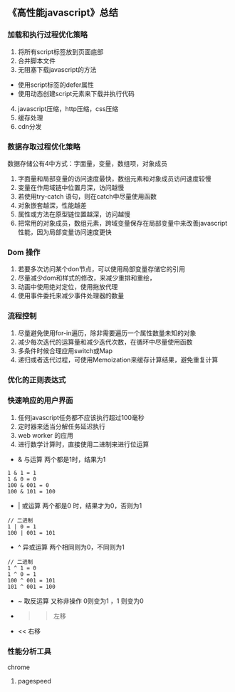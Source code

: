 <!--
 * @Author: 289608944@qq.com
 * @Date: 2020-04-02 14:18:39
 * @LastEditors: 289608944@qq.com
 * @LastEditTime: 2020-04-02 15:11:58
 * @Description: In User Settings Edit
 -->
## 《高性能javascript》总结

### 加载和执行过程优化策略
1. 将所有script标签放到页面底部
2. 合并脚本文件
3. 无阻塞下载javascript的方法
 * 使用script标签的defer属性
 * 使用动态创建script元素来下载并执行代码
4. javascript压缩，http压缩，css压缩
5. 缓存处理
6. cdn分发


### 数据存取过程优化策略
数据存储公有4中方式：字面量，变量，数组项，对象成员

1. 字面量和局部变量的访问速度最快，数组元素和对象成员访问速度较慢
2. 变量在作用域链中位置月深，访问越慢
3. 若使用try-catch 语句，则在catch中尽量使用函数
4. 对象嵌套越深，性能越差
5. 属性或方法在原型链位置越深，访问越慢
6. 把常用的对象成员，数组元素，跨域变量保存在局部变量中来改善javascript性能，因为局部变量访问速度更快

### Dom 操作

1. 若要多次访问某个don节点，可以使用局部变量存储它的引用
2. 尽量减少dom和样式的修改，来减少重排和重绘，
3. 动画中使用绝对定位，使用拖放代理
4. 使用事件委托来减少事件处理器的数量

### 流程控制

1. 尽量避免使用for-in遍历，除非需要遍历一个属性数量未知的对象
2. 减少每次迭代的运算量和减少迭代次数，在循环中尽量使用函数
3. 多条件时候合理应用switch或Map
4. 递归或者迭代过程，可使用Memoization来缓存计算结果，避免重复计算

### 优化的正则表达式

### 快速响应的用户界面
1. 任何javascript任务都不应该执行超过100毫秒
2. 定时器来适当分解任务延迟执行
3. web worker 的应用
4. 进行数学计算时，直接使用二进制来进行位运算
  * & 与运算 两个都是1时，结果为1
  ```
  1 & 1 = 1
  1 & 0 = 0
  100 & 001 = 0
  100 & 101 = 100
  ```
  * | 或运算  两个都是0 时，结果才为0，否则为1
  ```
  // 二进制
  1 | 0 = 1
  100 | 001 = 101
  ```

  * ^ 异或运算 两个相同则为0，不同则为1
  ```
  // 二进制
  1 ^ 1 = 0
  1 ^ 0 = 1
  100 ^ 001 = 101
  101 ^ 001 = 100
  ```
  * ~ 取反运算 又称非操作 0则变为1 ，1 则变为0
  * >> 左移
  * << 右移

### 性能分析工具
chrome

1. pagespeed